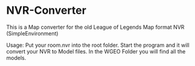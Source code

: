 # NVR-Converter

This is a Map converter for the old League of Legends Map format NVR (SimpleEnvironment)

Usage:
Put your room.nvr into the root folder. 
Start the program and it will convert your NVR to Model files.
In the WGEO Folder you will find all the models.
